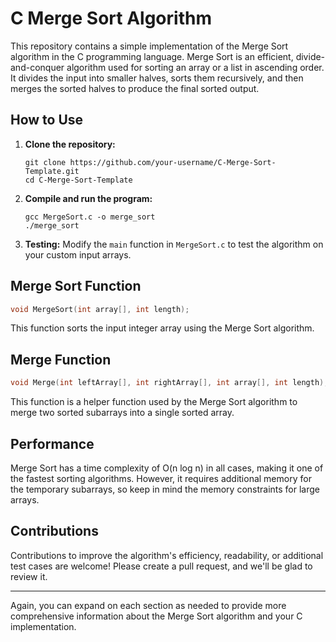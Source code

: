 # C Merge Sort Algorithm

This repository contains a simple implementation of the Merge Sort algorithm in the C programming language. Merge Sort is an efficient, divide-and-conquer algorithm used for sorting an array or a list in ascending order. It divides the input into smaller halves, sorts them recursively, and then merges the sorted halves to produce the final sorted output.

## How to Use

1. **Clone the repository:** 
   ```
   git clone https://github.com/your-username/C-Merge-Sort-Template.git
   cd C-Merge-Sort-Template
   ```

2. **Compile and run the program:**
   ```
   gcc MergeSort.c -o merge_sort
   ./merge_sort
   ```

3. **Testing:**
   Modify the `main` function in `MergeSort.c` to test the algorithm on your custom input arrays.

## Merge Sort Function

```c
void MergeSort(int array[], int length);
```

This function sorts the input integer array using the Merge Sort algorithm.

## Merge Function

```c
void Merge(int leftArray[], int rightArray[], int array[], int length);
```

This function is a helper function used by the Merge Sort algorithm to merge two sorted subarrays into a single sorted array.

## Performance

Merge Sort has a time complexity of O(n log n) in all cases, making it one of the fastest sorting algorithms. However, it requires additional memory for the temporary subarrays, so keep in mind the memory constraints for large arrays.

## Contributions

Contributions to improve the algorithm's efficiency, readability, or additional test cases are welcome! Please create a pull request, and we'll be glad to review it.

---

Again, you can expand on each section as needed to provide more comprehensive information about the Merge Sort algorithm and your C implementation.
